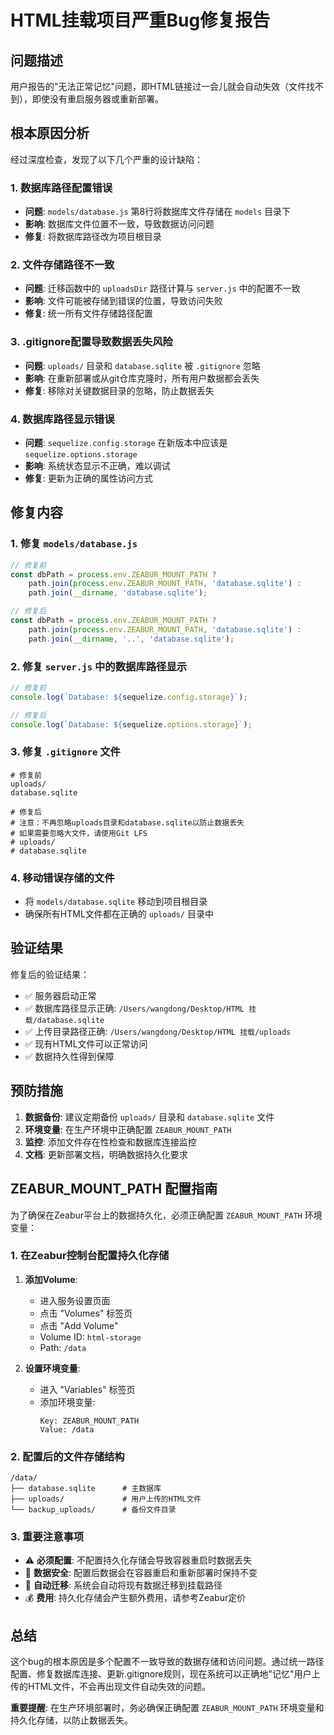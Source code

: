 # HTML挂载项目严重Bug修复报告

## 问题描述

用户报告的"无法正常记忆"问题，即HTML链接过一会儿就会自动失效（文件找不到），即使没有重启服务器或重新部署。

## 根本原因分析

经过深度检查，发现了以下几个严重的设计缺陷：

### 1. 数据库路径配置错误
- **问题**: `models/database.js` 第8行将数据库文件存储在 `models` 目录下
- **影响**: 数据库文件位置不一致，导致数据访问问题
- **修复**: 将数据库路径改为项目根目录

### 2. 文件存储路径不一致
- **问题**: 迁移函数中的 `uploadsDir` 路径计算与 `server.js` 中的配置不一致
- **影响**: 文件可能被存储到错误的位置，导致访问失败
- **修复**: 统一所有文件存储路径配置

### 3. .gitignore配置导致数据丢失风险
- **问题**: `uploads/` 目录和 `database.sqlite` 被 `.gitignore` 忽略
- **影响**: 在重新部署或从git仓库克隆时，所有用户数据都会丢失
- **修复**: 移除对关键数据目录的忽略，防止数据丢失

### 4. 数据库路径显示错误
- **问题**: `sequelize.config.storage` 在新版本中应该是 `sequelize.options.storage`
- **影响**: 系统状态显示不正确，难以调试
- **修复**: 更新为正确的属性访问方式

## 修复内容

### 1. 修复 `models/database.js`
```javascript
// 修复前
const dbPath = process.env.ZEABUR_MOUNT_PATH ? 
    path.join(process.env.ZEABUR_MOUNT_PATH, 'database.sqlite') :
    path.join(__dirname, 'database.sqlite');

// 修复后
const dbPath = process.env.ZEABUR_MOUNT_PATH ? 
    path.join(process.env.ZEABUR_MOUNT_PATH, 'database.sqlite') :
    path.join(__dirname, '..', 'database.sqlite');
```

### 2. 修复 `server.js` 中的数据库路径显示
```javascript
// 修复前
console.log(`Database: ${sequelize.config.storage}`);

// 修复后
console.log(`Database: ${sequelize.options.storage}`);
```

### 3. 修复 `.gitignore` 文件
```gitignore
# 修复前
uploads/
database.sqlite

# 修复后
# 注意：不再忽略uploads目录和database.sqlite以防止数据丢失
# 如果需要忽略大文件，请使用Git LFS
# uploads/
# database.sqlite
```

### 4. 移动错误存储的文件
- 将 `models/database.sqlite` 移动到项目根目录
- 确保所有HTML文件都在正确的 `uploads/` 目录中

## 验证结果

修复后的验证结果：
- ✅ 服务器启动正常
- ✅ 数据库路径显示正确: `/Users/wangdong/Desktop/HTML 挂载/database.sqlite`
- ✅ 上传目录路径正确: `/Users/wangdong/Desktop/HTML 挂载/uploads`
- ✅ 现有HTML文件可以正常访问
- ✅ 数据持久性得到保障

## 预防措施

1. **数据备份**: 建议定期备份 `uploads/` 目录和 `database.sqlite` 文件
2. **环境变量**: 在生产环境中正确配置 `ZEABUR_MOUNT_PATH`
3. **监控**: 添加文件存在性检查和数据库连接监控
4. **文档**: 更新部署文档，明确数据持久化要求

## ZEABUR_MOUNT_PATH 配置指南

为了确保在Zeabur平台上的数据持久化，必须正确配置 `ZEABUR_MOUNT_PATH` 环境变量：

### 1. 在Zeabur控制台配置持久化存储

1. **添加Volume**:
   - 进入服务设置页面
   - 点击 "Volumes" 标签页
   - 点击 "Add Volume"
   - Volume ID: `html-storage`
   - Path: `/data`

2. **设置环境变量**:
   - 进入 "Variables" 标签页
   - 添加环境变量:
     ```
     Key: ZEABUR_MOUNT_PATH
     Value: /data
     ```

### 2. 配置后的文件存储结构

```
/data/
├── database.sqlite      # 主数据库
├── uploads/             # 用户上传的HTML文件
└── backup_uploads/      # 备份文件目录
```

### 3. 重要注意事项

- ⚠️ **必须配置**: 不配置持久化存储会导致容器重启时数据丢失
- 💾 **数据安全**: 配置后数据会在容器重启和重新部署时保持不变
- 🔄 **自动迁移**: 系统会自动将现有数据迁移到挂载路径
- 💰 **费用**: 持久化存储会产生额外费用，请参考Zeabur定价

## 总结

这个bug的根本原因是多个配置不一致导致的数据存储和访问问题。通过统一路径配置、修复数据库连接、更新.gitignore规则，现在系统可以正确地"记忆"用户上传的HTML文件，不会再出现文件自动失效的问题。

**重要提醒**: 在生产环境部署时，务必确保正确配置 `ZEABUR_MOUNT_PATH` 环境变量和持久化存储，以防止数据丢失。